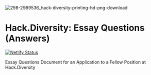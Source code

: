 ![298-2989536_hack-diversity-printing-hd-png-download](https://user-images.githubusercontent.com/55994508/86172621-4e77b800-bae4-11ea-91e3-4e3001d0f993.jpg)

# Hack.Diversity: Essay Questions (Answers)

[![Netlify Status](https://api.netlify.com/api/v1/badges/8c65ba7a-6fc0-4ca3-a06e-3d8aadb374e4/deploy-status)](https://app.netlify.com/sites/hack-diversity-questions/deploys)

Essay Questions Document for an Application to a Fellow Position at Hack.Diversity
